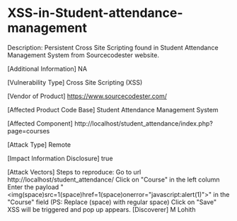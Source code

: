 # XSS-in-Student-attendance-management

Description: Persistent Cross Site Scripting found in Student Attendance Management System from Sourcecodester website.

[Additional Information] NA

[Vulnerability Type] Cross Site Scripting (XSS)

[Vendor of Product] https://www.sourcecodester.com/

[Affected Product Code Base] Student Attendance Management System

[Affected Component] http://localhost/student_attendance/index.php?page=courses

[Attack Type] Remote

[Impact Information Disclosure] true

[Attack Vectors] Steps to reproduce:
Go to url http://localhost/student_attendance/
Click on "Course" in the left column
Enter the payload "<img(space)src=1(space)href=1(space)onerror="javascript:alert(1)">" in the "Course" field (PS: Replace (space) with regular space)
Click on "Save"
XSS will be triggered and pop up appears.
[Discoverer] M Lohith
